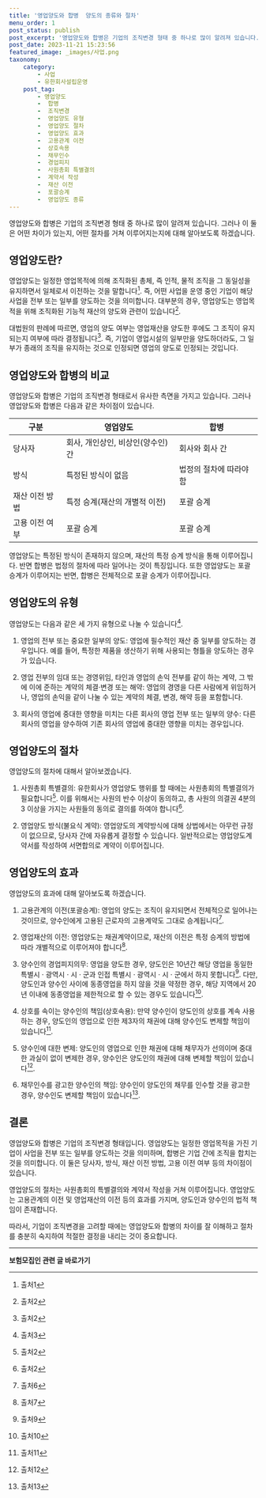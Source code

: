 ```yaml
---
title: '영업양도와 합병  양도의 종류와 절차'
menu_order: 1
post_status: publish
post_excerpt: '영업양도와 합병은 기업의 조직변경 형태 중 하나로 많이 알려져 있습니다. 그러나 이 둘은 어떤 차이가 있는지, 어떤 절차를 거쳐 이루어지는지에 대해 알아보도록 하겠습니다.'
post_date: 2023-11-21 15:23:56
featured_image: _images/사업.png
taxonomy:
    category:
        - 사업
        - 유한회사설립운영
    post_tag:
        - 영업양도
        -  합병
        -  조직변경
        -  영업양도 유형
        -  영업양도 절차
        -  영업양도 효과
        -  고용관계 이전
        -  상호속용
        -  채무인수
        -  경업피지
        -  사원총회 특별결의
        -  계약서 작성
        -  재산 이전
        -  포괄승계
        -  영업양도 종류
---
```



영업양도와 합병은 기업의 조직변경 형태 중 하나로 많이 알려져 있습니다. 그러나 이 둘은 어떤 차이가 있는지, 어떤 절차를 거쳐 이루어지는지에 대해 알아보도록 하겠습니다.

## 영업양도란?

영업양도는 일정한 영업목적에 의해 조직화된 총체, 즉 인적, 물적 조직을 그 동일성을 유지하면서 일체로서 이전하는 것을 말합니다[^1]. 즉, 어떤 사업을 운영 중인 기업이 해당 사업을 전부 또는 일부를 양도하는 것을 의미합니다. 대부분의 경우, 영업양도는 영업목적을 위해 조직화된 기능적 재산의 양도와 관련이 있습니다[^2].

대법원의 판례에 따르면, 영업의 양도 여부는 영업재산을 양도한 후에도 그 조직이 유지되는지 여부에 따라 결정됩니다[^2]. 즉, 기업이 영업시설의 일부만을 양도하더라도, 그 일부가 종래의 조직을 유지하는 것으로 인정되면 영업의 양도로 인정되는 것입니다.

## 영업양도와 합병의 비교

영업양도와 합병은 기업의 조직변경 형태로서 유사한 측면을 가지고 있습니다. 그러나 영업양도와 합병은 다음과 같은 차이점이 있습니다.

| 구분 | 영업양도 | 합병 |
| --- | --- | --- |
| 당사자 | 회사, 개인상인, 비상인(양수인) 간 | 회사와 회사 간 |
| 방식 | 특정된 방식이 없음 | 법정의 절차에 따라야 함 |
| 재산 이전 방법 | 특정 승계(재산의 개별적 이전) | 포괄 승계 |
| 고용 이전 여부 | 포괄 승계 | 포괄 승계 |

영업양도는 특정된 방식이 존재하지 않으며, 재산의 특정 승계 방식을 통해 이루어집니다. 반면 합병은 법정의 절차에 따라 일어나는 것이 특징입니다. 또한 영업양도는 포괄 승계가 이루어지는 반면, 합병은 전체적으로 포괄 승계가 이루어집니다.

## 영업양도의 유형

영업양도는 다음과 같은 세 가지 유형으로 나눌 수 있습니다[^3].

1. 영업의 전부 또는 중요한 일부의 양도: 영업에 필수적인 재산 중 일부를 양도하는 경우입니다. 예를 들어, 특정한 제품을 생산하기 위해 사용되는 형틀을 양도하는 경우가 있습니다.

2. 영업 전부의 임대 또는 경영위임, 타인과 영업의 손익 전부를 같이 하는 계약, 그 밖에 이에 준하는 계약의 체결·변경 또는 해약: 영업의 경영을 다른 사람에게 위임하거나, 영업의 손익을 같이 나눌 수 있는 계약의 체결, 변경, 해약 등을 포함합니다.

3. 회사의 영업에 중대한 영향을 미치는 다른 회사의 영업 전부 또는 일부의 양수: 다른 회사의 영업을 양수하여 기존 회사의 영업에 중대한 영향을 미치는 경우입니다.

## 영업양도의 절차

영업양도의 절차에 대해서 알아보겠습니다.

1. 사원총회 특별결의: 유한회사가 영업양도 행위를 할 때에는 사원총회의 특별결의가 필요합니다[^2]. 이를 위해서는 사원의 반수 이상이 동의하고, 총 사원의 의결권 4분의 3 이상을 가지는 사원들의 동의로 결의를 하여야 합니다[^2].

2. 영업양도 방식(불요식 계약): 영업양도의 계약방식에 대해 상법에서는 아무런 규정이 없으므로, 당사자 간에 자유롭게 결정할 수 있습니다. 일반적으로는 영업양도계약서를 작성하여 서면합의로 계약이 이루어집니다.

## 영업양도의 효과

영업양도의 효과에 대해 알아보도록 하겠습니다.

1. 고용관계의 이전(포괄승계): 영업의 양도는 조직이 유지되면서 전체적으로 일어나는 것이므로, 양수인에게 고용된 근로자의 고용계약도 그대로 승계됩니다[^6].

2. 영업재산의 이전: 영업양도는 채권계약이므로, 재산의 이전은 특정 승계의 방법에 따라 개별적으로 이루어져야 합니다[^7].

3. 양수인의 경업피지의무: 영업을 양도한 경우, 양도인은 10년간 해당 영업을 동일한 특별시 · 광역시 · 시 · 군과 인접 특별시 · 광역시 · 시 · 군에서 하지 못합니다[^9]. 다만, 양도인과 양수인 사이에 동종영업을 하지 않을 것을 약정한 경우, 해당 지역에서 20년 이내에 동종영업을 제한적으로 할 수 있는 경우도 있습니다[^10].

4. 상호를 속이는 양수인의 책임(상호속용): 만약 양수인이 양도인의 상호를 계속 사용하는 경우, 양도인의 영업으로 인한 제3자의 채권에 대해 양수인도 변제할 책임이 있습니다[^11].

5. 양수인에 대한 변제: 양도인의 영업으로 인한 채권에 대해 채무자가 선의이며 중대한 과실이 없이 변제한 경우, 양수인은 양도인의 채권에 대해 변제할 책임이 있습니다[^12].

6. 채무인수를 광고한 양수인의 책임: 양수인이 양도인의 채무를 인수할 것을 광고한 경우, 양수인도 변제할 책임이 있습니다[^13].

## 결론

영업양도와 합병은 기업의 조직변경 형태입니다. 영업양도는 일정한 영업목적을 가진 기업이 사업을 전부 또는 일부를 양도하는 것을 의미하며, 합병은 기업 간에 조직을 합치는 것을 의미합니다. 이 둘은 당사자, 방식, 재산 이전 방법, 고용 이전 여부 등의 차이점이 있습니다.

영업양도의 절차는 사원총회의 특별결의와 계약서 작성을 거쳐 이루어집니다. 영업양도는 고용관계의 이전 및 영업재산의 이전 등의 효과를 가지며, 양도인과 양수인의 법적 책임이 존재합니다.

따라서, 기업이 조직변경을 고려할 때에는 영업양도와 합병의 차이를 잘 이해하고 절차를 충분히 숙지하여 적절한 결정을 내리는 것이 중요합니다.

[^1]: 출처1
[^2]: 출처2
[^3]: 출처3
[^4]: 출처4
[^5]: 출처5
[^6]: 출처6
[^7]: 출처7
[^8]: 출처8
[^9]: 출처9
[^10]: 출처10
[^11]: 출처11
[^12]: 출처12
[^13]: 출처13
<!-- wp:separator -->
<hr class="wp-block-separator has-alpha-channel-opacity"/>
<!-- /wp:separator -->

<!-- wp:group {"backgroundColor":"base","layout":{"type":"constrained"}} -->
<div class="wp-block-group has-base-background-color has-background"><!-- wp:paragraph {"align":"center","fontSize":"medium"} -->
<p class="has-text-align-center has-large-font-size"><strong>보험모집인 관련 글 바로가기</strong></p>
<!-- /wp:paragraph -->


<!-- wp:latest-posts
{"categories":[{"id":15486,"count":19,"description":"","link":"https://uknowlaw.com/category/%eb%b3%b4%ed%97%98%eb%aa%a8%ec%a7%91%ec%9d%b8/","name":"보험모집인","slug":"보험모집인","taxonomy":"category","parent":0,"meta":[],"_links":{"self":[{"href":"https://uknowlaw.com/wp-json/wp/v2/categories/15486"}],"collection":[{"href":"https://uknowlaw.com/wp-json/wp/v2/categories"}],"about":[{"href":"https://uknowlaw.com/wp-json/wp/v2/taxonomies/category"}],"wp:post_type":[{"href":"https://uknowlaw.com/wp-json/wp/v2/posts?categories=15486"}],"curies":[{"name":"wp","href":"https://api.w.org/{rel}","templated":true}]}}],"postsToShow":100,"excerptLength":28,"postLayout":"grid","columns":2,"featuredImageAlign":"left","featuredImageSizeSlug":"large","fontSize":"small"} /--></div>
<!-- /wp:group -->